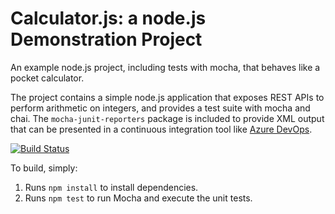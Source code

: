 Calculator.js: a node.js Demonstration Project
==============================================
An example node.js project, including tests with mocha, that behaves like
a pocket calculator.

The project contains a simple node.js application that exposes REST APIs
to perform arithmetic on integers, and provides a test suite with mocha
and chai.  The `mocha-junit-reporters` package is included to provide XML
output that can be presented in a continuous integration tool like
[Azure DevOps](https://azure.com/devops).

[![Build Status](https://dev.azure.com/az400padmakar/Integrating%20External%20Source%20Control%20with%20Azure%20Pipelines/_apis/build/status/anjaneyapadmakar.calculator?branchName=master)](https://dev.azure.com/az400padmakar/Integrating%20External%20Source%20Control%20with%20Azure%20Pipelines/_build/latest?definitionId=14&branchName=master)

To build, simply:

1. Runs `npm install` to install dependencies.
2. Runs `npm test` to run Mocha and execute the unit tests.

